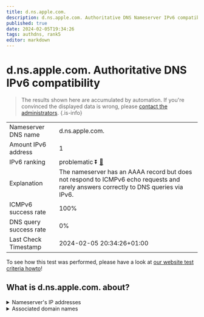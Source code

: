 ```yaml
---
title: d.ns.apple.com.
description: d.ns.apple.com. Authoritative DNS Nameserver IPv6 compatibility
published: true
date: 2024-02-05T19:34:26
tags: authdns, rank5
editor: markdown
---
```


# d.ns.apple.com. Authoritative DNS IPv6 compatibility

> The results shown here are accumulated by automation. If you're convinced the displayed data is wrong, please [contact the administrators](/howto/chat). 
{.is-info}




|   |   |
| - | - |
| Nameserver DNS name | d.ns.apple.com.
| Amount IPv6 address | 1
| IPv6 ranking | problematic :arrow_double_down: [🔗](/howto/ranking) |
| Explanation | The nameserver has an AAAA record but does not respond to ICMPv6 echo requests and rarely answers correctly to DNS queries via IPv6. |
| ICMPv6 success rate | 100%|
| DNS query success rate | 0% |
| Last Check Timestamp | 2024-02-05 20:34:26+01:00 |

To see how this test was performed, please have a look at [our website test criteria howto](/howto/testcriteria/authdns)!


## What is d.ns.apple.com. about?




<details>
<summary>Nameserver's IP addresses</summary>

2620:171:801:714::1

</details>



<details>
<summary>Associated domain names</summary>

music.apple.com

www.apple.com

</details>

